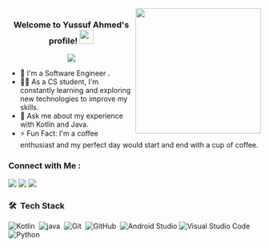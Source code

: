 
<img width="250" align="right" src="https://c.tenor.com/_DOBjnGspYAAAAAM/code-coding.gif">

<h3 align="center">
  Welcome to Yussuf Ahmed's profile!
  <img src="https://media.giphy.com/media/hvRJCLFzcasrR4ia7z/giphy.gif" width="28">
</h3>

<!-- Typing SVG by DenverCoder1 - https://github.com/DenverCoder1/readme-typing-svg -->
<p align="center">
  <a href="https://github.com/DenverCoder1/readme-typing-svg"><img src="https://readme-typing-svg.herokuapp.com/?lines=Mobile%20Application%20Developer;Always%20learning%20new%20things&font=Fira%20Code&center=true&width=440&height=45&color=f75c7e&vCenter=true&size=22"></a>
</p>  

- 🏢 I'm a Software Engineer . 
- 👨‍💻 As a CS student, I'm constantly learning and exploring new technologies to improve my skills.
- 💬 Ask me about my experience with Kotlin and Java.
- ⚡ Fun Fact: I'm a coffee enthusiast and my perfect day would start and end with a cup of coffee.

### Connect with Me :

<a href="https://www.linkedin.com/in/yussuf-ahmed-9385311ba/" target="_blank"><img src="https://img.shields.io/badge/-Yussuf%20Ahmed-0077B5?style=for-the-badge&logo=Linkedin&logoColor=white"/></a>
<a href="https://t.me/yussuf_ahmed" target="_blank"><img src="https://img.shields.io/badge/-Yussuf%20Ahmed-0077B5?style=for-the-badge&logo=Telegram&logoColor=white"/></a>
<a href="https://www.facebook.com/profile.php?id=100053991090773&_rdc=1&_rdr" target="_blank"><img src="https://img.shields.io/badge/-Yussuf%20Ahmed-0077B5?style=for-the-badge&logo=facebook&logoColor=white"/></a>
### 🛠 &nbsp;Tech Stack

![Kotlin](https://img.shields.io/badge/Kotlin-05122A?style=flat&logo=Kotlin)&nbsp;
![java](https://img.shields.io/badge/-java-05122A?style=flat&logo=java)&nbsp;
![Git](https://img.shields.io/badge/-Git-05122A?style=flat&logo=git)&nbsp;
![GitHub](https://img.shields.io/badge/-GitHub-05122A?style=flat&logo=github)&nbsp;
![Android Studio](https://img.shields.io/badge/Android%20Studio-05122A?style=flat&logo=androidstudio)
![Visual Studio Code](https://img.shields.io/badge/-Visual%20Studio%20Code-05122A?style=flat&logo=visual-studio-code&logoColor=007ACC)&nbsp;
![Python](https://img.shields.io/badge/-Python%20-05122A?style=flat&logo=python)&nbsp;
